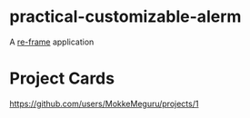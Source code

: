 # practical-customizable-alerm

A [re-frame](https://github.com/day8/re-frame) application 

# Project Cards
https://github.com/users/MokkeMeguru/projects/1
